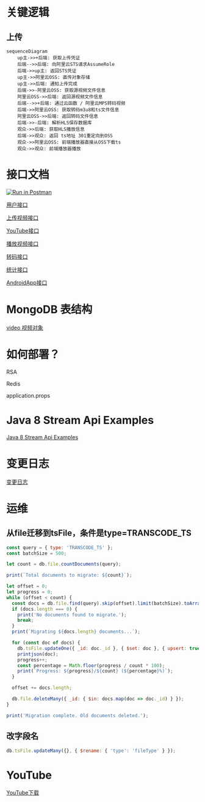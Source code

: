 # 关键逻辑

## 上传

```mermaid
sequenceDiagram
    up主->>+后端: 获取上传凭证
    后端-->>后端: 向阿里云STS请求AssumeRole
    后端->>up主: 返回STS凭证
    up主->>阿里云OSS: 直传对象存储
    up主->>后端: 通知上传完成
    后端->>-阿里云OSS: 获取源视频文件信息
    阿里云OSS->>后端: 返回源视频文件信息
    后端-->>+后端: 通过云函数 / 阿里云MPS转码视频
    后端->>阿里云OSS: 获取转码m3u8和ts文件信息
    阿里云OSS->>后端: 返回转码文件信息
    后端->>-后端: 解析HLS保存数据库
    观众->>后端: 获取HLS播放信息
    后端->>观众: 返回 ts地址 301重定向到OSS
    观众->>阿里云OSS: 前端播放器直接从OSS下载ts
    观众->>观众: 前端播放器播放
```

# 接口文档

[![Run in Postman](https://run.pstmn.io/button.svg)](https://app.getpostman.com/run-collection/dced8657344813ee3fbc?action=collection%2Fimport)

[用户接口](docs/api/user/api-user.md)

[上传视频接口](docs/api/video/api-video.md)

[YouTube接口](docs/api/youtube/api-youtube.md)

[播放视频接口](docs/api/play/api-play.md)

[转码接口](docs/api/transcode/api-transcode.md)

[统计接口](docs/api/statistics/api-statistics.md)

[AndroidApp接口](docs/api/app/api-app.md)

# MongoDB 表结构

[video 视频对象](docs/mongodb/video.md)

# 如何部署？

RSA

Redis

application.props

# Java 8 Stream Api Examples
[Java 8 Stream Api Examples](docs/java8-stream-examples/java8-stream-examples.md)

# 变更日志
[变更日志](docs/changes/changes.md)

# 运维
## 从file迁移到tsFile，条件是type=TRANSCODE_TS
```js
const query = { type: 'TRANSCODE_TS' };
const batchSize = 500;

let count = db.file.countDocuments(query);

print(`Total documents to migrate: ${count}`);

let offset = 0;
let progress = 0;
while (offset < count) {
  const docs = db.file.find(query).skip(offset).limit(batchSize).toArray();
  if (docs.length === 0) {
    print('No documents found to migrate.');
    break;
  }
  print(`Migrating ${docs.length} documents...`);

  for (const doc of docs) {
    db.tsFile.updateOne({ _id: doc._id }, { $set: doc }, { upsert: true });
    printjson(doc);
    progress++;
    const percentage = Math.floor(progress / count * 100);
    print(`Progress: ${progress}/${count} (${percentage}%)`);
  }

  offset += docs.length;

  db.file.deleteMany({ _id: { $in: docs.map(doc => doc._id) } });
}

print('Migration complete. Old documents deleted.');

```
## 改字段名
```js
db.tsFile.updateMany({}, { $rename: { 'type': 'fileType' } });

```

# YouTube
[YouTube下载](docs/design/youtube/youtube.md)